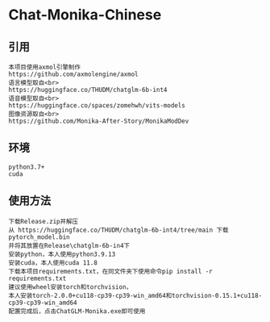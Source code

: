 # Chat-Monika-Chinese
引用
----
    本项目使用axmol引擎制作
    https://github.com/axmolengine/axmol
    语言模型取自<br>
    https://huggingface.co/THUDM/chatglm-6b-int4
    语音模型取自<br>
    https://huggingface.co/spaces/zomehwh/vits-models
    图像资源取自<br>
    https://github.com/Monika-After-Story/MonikaModDev
环境
----
    python3.7+
    cuda
使用方法
----
    下载Release.zip并解压
    从 https://huggingface.co/THUDM/chatglm-6b-int4/tree/main 下载pytorch_model.bin
    并将其放置在Release\chatglm-6b-in4下
    安装python，本人使用python3.9.13
    安装cuda，本人使用cuda 11.8
    下载本项目requirements.txt，在同文件夹下使用命令pip install -r requirements.txt
    建议使用wheel安装torch和torchvision，
    本人安装torch-2.0.0+cu118-cp39-cp39-win_amd64和torchvision-0.15.1+cu118-cp39-cp39-win_amd64
    配置完成后，点击ChatGLM-Monika.exe即可使用
